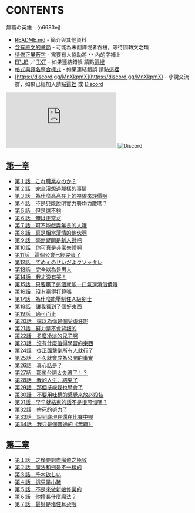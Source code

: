 # CONTENTS

無職の英雄　(n6683ej)


- [README.md](README.md) - 簡介與其他資料
- [含有原文的章節](ja.md) - 可能為未翻譯或者吞樓，等待圖轉文之類
- [待修正屏蔽字](%E5%BE%85%E4%BF%AE%E6%AD%A3%E5%B1%8F%E8%94%BD%E5%AD%97.md) - 需要有人協助將 `**` 內的字補上
- [EPUB](https://gitlab.com/demonovel/epub-txt/blob/master/syosetu_out/%E7%84%A1%E8%81%B7%E7%9A%84%E8%8B%B1%E9%9B%84%E3%80%80%EF%BD%9E%E6%9C%AC%E4%BE%86%E4%B9%9F%E6%B2%92%E6%83%B3%E8%A6%81%E6%8A%80%E8%83%BD%E7%9A%84%E8%AA%AA%EF%BD%9E.epub) ／ [TXT](https://gitlab.com/demonovel/epub-txt/blob/master/syosetu_out/out/%E7%84%A1%E8%81%B7%E7%9A%84%E8%8B%B1%E9%9B%84%E3%80%80%EF%BD%9E%E6%9C%AC%E4%BE%86%E4%B9%9F%E6%B2%92%E6%83%B3%E8%A6%81%E6%8A%80%E8%83%BD%E7%9A%84%E8%AA%AA%EF%BD%9E.out.txt) - 如果連結錯誤 請點[這裡](https://gitlab.com/demonovel/epub-txt/tree/master)
- [格式與譯名整合樣式](https://github.com/bluelovers/node-novel/blob/master/lib/locales/%E7%84%A1%E8%81%B7%E3%81%AE%E8%8B%B1%E9%9B%84%E3%80%80(n6683ej).ts) - 如果連結錯誤 請點[這裡](https://github.com/bluelovers/node-novel/tree/master/lib/locales)
- [https://discord.gg/MnXkpmX](https://discord.gg/MnXkpmX) - 小說交流群，如果已經加入請點[這裡](https://discordapp.com/channels/467794087769014273/467794088285175809) 或 [Discord](https://discordapp.com/channels/@me)


![導航目錄](https://chart.apis.google.com/chart?cht=qr&chs=150x150&chl=https://gitee.com/bluelovers/novel/blob/master/syosetu_out/無職の英雄　(n6683ej)/導航目錄.md)  ![Discord](https://chart.apis.google.com/chart?cht=qr&chs=150x150&chl=https://discord.gg/MnXkpmX)




## [第一章](00000_%E7%AC%AC%E4%B8%80%E7%AB%A0)

- [第１話　これ職業なのか？](00000_%E7%AC%AC%E4%B8%80%E7%AB%A0/00010_%E7%AC%AC%EF%BC%91%E8%A9%B1%E3%80%80%E3%81%93%E3%82%8C%E8%81%B7%E6%A5%AD%E3%81%AA%E3%81%AE%E3%81%8B%EF%BC%9F.txt)
- [第２話　完全沒想過那樣的事情](00000_%E7%AC%AC%E4%B8%80%E7%AB%A0/00020_%E7%AC%AC%EF%BC%92%E8%A9%B1%E3%80%80%E5%AE%8C%E5%85%A8%E6%B2%92%E6%83%B3%E9%81%8E%E9%82%A3%E6%A8%A3%E7%9A%84%E4%BA%8B%E6%83%85.txt)
- [第３話　為什麼高高在上的視線來評價啊](00000_%E7%AC%AC%E4%B8%80%E7%AB%A0/00030_%E7%AC%AC%EF%BC%93%E8%A9%B1%E3%80%80%E7%82%BA%E4%BB%80%E9%BA%BC%E9%AB%98%E9%AB%98%E5%9C%A8%E4%B8%8A%E7%9A%84%E8%A6%96%E7%B7%9A%E4%BE%86%E8%A9%95%E5%83%B9%E5%95%8A.txt)
- [第４話　不是只能說明實力勢均力敵嗎？](00000_%E7%AC%AC%E4%B8%80%E7%AB%A0/00040_%E7%AC%AC%EF%BC%94%E8%A9%B1%E3%80%80%E4%B8%8D%E6%98%AF%E5%8F%AA%E8%83%BD%E8%AA%AA%E6%98%8E%E5%AF%A6%E5%8A%9B%E5%8B%A2%E5%9D%87%E5%8A%9B%E6%95%B5%E5%97%8E%EF%BC%9F.txt)
- [第５話　但是還不夠](00000_%E7%AC%AC%E4%B8%80%E7%AB%A0/00050_%E7%AC%AC%EF%BC%95%E8%A9%B1%E3%80%80%E4%BD%86%E6%98%AF%E9%82%84%E4%B8%8D%E5%A4%A0.txt)
- [第６話　俺は正常だ](00000_%E7%AC%AC%E4%B8%80%E7%AB%A0/00060_%E7%AC%AC%EF%BC%96%E8%A9%B1%E3%80%80%E4%BF%BA%E3%81%AF%E6%AD%A3%E5%B8%B8%E3%81%A0.txt)
- [第７話　可不能戲弄年長的人哦](00000_%E7%AC%AC%E4%B8%80%E7%AB%A0/00070_%E7%AC%AC%EF%BC%97%E8%A9%B1%E3%80%80%E5%8F%AF%E4%B8%8D%E8%83%BD%E6%88%B2%E5%BC%84%E5%B9%B4%E9%95%B7%E7%9A%84%E4%BA%BA%E5%93%A6.txt)
- [第８話　真是相當薄情的傢伙啊](00000_%E7%AC%AC%E4%B8%80%E7%AB%A0/00080_%E7%AC%AC%EF%BC%98%E8%A9%B1%E3%80%80%E7%9C%9F%E6%98%AF%E7%9B%B8%E7%95%B6%E8%96%84%E6%83%85%E7%9A%84%E5%82%A2%E4%BC%99%E5%95%8A.txt)
- [第９話　毫無疑問是新人對吧](00000_%E7%AC%AC%E4%B8%80%E7%AB%A0/00090_%E7%AC%AC%EF%BC%99%E8%A9%B1%E3%80%80%E6%AF%AB%E7%84%A1%E7%96%91%E5%95%8F%E6%98%AF%E6%96%B0%E4%BA%BA%E5%B0%8D%E5%90%A7.txt)
- [第10話　你可真是非常失禮啊](00000_%E7%AC%AC%E4%B8%80%E7%AB%A0/00100_%E7%AC%AC10%E8%A9%B1%E3%80%80%E4%BD%A0%E5%8F%AF%E7%9C%9F%E6%98%AF%E9%9D%9E%E5%B8%B8%E5%A4%B1%E7%A6%AE%E5%95%8A.txt)
- [第11話　這個公會已經完蛋了](00000_%E7%AC%AC%E4%B8%80%E7%AB%A0/00110_%E7%AC%AC11%E8%A9%B1%E3%80%80%E9%80%99%E5%80%8B%E5%85%AC%E6%9C%83%E5%B7%B2%E7%B6%93%E5%AE%8C%E8%9B%8B%E4%BA%86.txt)
- [第12話　てめぇのせいだよクソッタレ](00000_%E7%AC%AC%E4%B8%80%E7%AB%A0/00120_%E7%AC%AC12%E8%A9%B1%E3%80%80%E3%81%A6%E3%82%81%E3%81%87%E3%81%AE%E3%81%9B%E3%81%84%E3%81%A0%E3%82%88%E3%82%AF%E3%82%BD%E3%83%83%E3%82%BF%E3%83%AC.txt)
- [第13話　完全以為是男人](00000_%E7%AC%AC%E4%B8%80%E7%AB%A0/00130_%E7%AC%AC13%E8%A9%B1%E3%80%80%E5%AE%8C%E5%85%A8%E4%BB%A5%E7%82%BA%E6%98%AF%E7%94%B7%E4%BA%BA.txt)
- [第14話　我才没有哭！](00000_%E7%AC%AC%E4%B8%80%E7%AB%A0/00140_%E7%AC%AC14%E8%A9%B1%E3%80%80%E6%88%91%E6%89%8D%E6%B2%A1%E6%9C%89%E5%93%AD%EF%BC%81.txt)
- [第15話　只要贏了這個就能一口氣還清借債哦](00000_%E7%AC%AC%E4%B8%80%E7%AB%A0/00150_%E7%AC%AC15%E8%A9%B1%E3%80%80%E5%8F%AA%E8%A6%81%E8%B4%8F%E4%BA%86%E9%80%99%E5%80%8B%E5%B0%B1%E8%83%BD%E4%B8%80%E5%8F%A3%E6%B0%A3%E9%82%84%E6%B8%85%E5%80%9F%E5%82%B5%E5%93%A6.txt)
- [第16話　沒有贏得打算嗎](00000_%E7%AC%AC%E4%B8%80%E7%AB%A0/00160_%E7%AC%AC16%E8%A9%B1%E3%80%80%E6%B2%92%E6%9C%89%E8%B4%8F%E5%BE%97%E6%89%93%E7%AE%97%E5%97%8E.txt)
- [第17話　為什麼能壓制住Ａ級剣士](00000_%E7%AC%AC%E4%B8%80%E7%AB%A0/00170_%E7%AC%AC17%E8%A9%B1%E3%80%80%E7%82%BA%E4%BB%80%E9%BA%BC%E8%83%BD%E5%A3%93%E5%88%B6%E4%BD%8F%EF%BC%A1%E7%B4%9A%E5%89%A3%E5%A3%AB.txt)
- [第18話　讓我看到了個好東西](00000_%E7%AC%AC%E4%B8%80%E7%AB%A0/00180_%E7%AC%AC18%E8%A9%B1%E3%80%80%E8%AE%93%E6%88%91%E7%9C%8B%E5%88%B0%E4%BA%86%E5%80%8B%E5%A5%BD%E6%9D%B1%E8%A5%BF.txt)
- [第19話　適可而止](00000_%E7%AC%AC%E4%B8%80%E7%AB%A0/00190_%E7%AC%AC19%E8%A9%B1%E3%80%80%E9%81%A9%E5%8F%AF%E8%80%8C%E6%AD%A2.txt)
- [第20話　還以為你是個受虐狂呢](00000_%E7%AC%AC%E4%B8%80%E7%AB%A0/00200_%E7%AC%AC20%E8%A9%B1%E3%80%80%E9%82%84%E4%BB%A5%E7%82%BA%E4%BD%A0%E6%98%AF%E5%80%8B%E5%8F%97%E8%99%90%E7%8B%82%E5%91%A2.txt)
- [第21話　努力是不會背叛的](00000_%E7%AC%AC%E4%B8%80%E7%AB%A0/00210_%E7%AC%AC21%E8%A9%B1%E3%80%80%E5%8A%AA%E5%8A%9B%E6%98%AF%E4%B8%8D%E6%9C%83%E8%83%8C%E5%8F%9B%E7%9A%84.txt)
- [第22話　多麼冷淡的兒子啊](00000_%E7%AC%AC%E4%B8%80%E7%AB%A0/00220_%E7%AC%AC22%E8%A9%B1%E3%80%80%E5%A4%9A%E9%BA%BC%E5%86%B7%E6%B7%A1%E7%9A%84%E5%85%92%E5%AD%90%E5%95%8A.txt)
- [第23話　沒有什麼值得學習的東西](00000_%E7%AC%AC%E4%B8%80%E7%AB%A0/00230_%E7%AC%AC23%E8%A9%B1%E3%80%80%E6%B2%92%E6%9C%89%E4%BB%80%E9%BA%BC%E5%80%BC%E5%BE%97%E5%AD%B8%E7%BF%92%E7%9A%84%E6%9D%B1%E8%A5%BF.txt)
- [第24話　從正面擊倒所有人就行了](00000_%E7%AC%AC%E4%B8%80%E7%AB%A0/00240_%E7%AC%AC24%E8%A9%B1%E3%80%80%E5%BE%9E%E6%AD%A3%E9%9D%A2%E6%93%8A%E5%80%92%E6%89%80%E6%9C%89%E4%BA%BA%E5%B0%B1%E8%A1%8C%E4%BA%86.txt)
- [第25話　不久就會成為公開的事實](00000_%E7%AC%AC%E4%B8%80%E7%AB%A0/00250_%E7%AC%AC25%E8%A9%B1%E3%80%80%E4%B8%8D%E4%B9%85%E5%B0%B1%E6%9C%83%E6%88%90%E7%82%BA%E5%85%AC%E9%96%8B%E7%9A%84%E4%BA%8B%E5%AF%A6.txt)
- [第26話　真心話是？](00000_%E7%AC%AC%E4%B8%80%E7%AB%A0/00260_%E7%AC%AC26%E8%A9%B1%E3%80%80%E7%9C%9F%E5%BF%83%E8%A9%B1%E6%98%AF%EF%BC%9F.txt)
- [第27話　那句台詞太失禮了！？](00000_%E7%AC%AC%E4%B8%80%E7%AB%A0/00270_%E7%AC%AC27%E8%A9%B1%E3%80%80%E9%82%A3%E5%8F%A5%E5%8F%B0%E8%A9%9E%E5%A4%AA%E5%A4%B1%E7%A6%AE%E4%BA%86%EF%BC%81%EF%BC%9F.txt)
- [第28話　我的人生、結束了](00000_%E7%AC%AC%E4%B8%80%E7%AB%A0/00280_%E7%AC%AC28%E8%A9%B1%E3%80%80%E6%88%91%E7%9A%84%E4%BA%BA%E7%94%9F%E3%80%81%E7%B5%90%E6%9D%9F%E4%BA%86.txt)
- [第29話　那個技能我也學會了](00000_%E7%AC%AC%E4%B8%80%E7%AB%A0/00290_%E7%AC%AC29%E8%A9%B1%E3%80%80%E9%82%A3%E5%80%8B%E6%8A%80%E8%83%BD%E6%88%91%E4%B9%9F%E5%AD%B8%E6%9C%83%E4%BA%86.txt)
- [第30話　不要用吐槽的感覺來放必殺技](00000_%E7%AC%AC%E4%B8%80%E7%AB%A0/00300_%E7%AC%AC30%E8%A9%B1%E3%80%80%E4%B8%8D%E8%A6%81%E7%94%A8%E5%90%90%E6%A7%BD%E7%9A%84%E6%84%9F%E8%A6%BA%E4%BE%86%E6%94%BE%E5%BF%85%E6%AE%BA%E6%8A%80.txt)
- [第31話　早早就結束的話不是很可惜嗎？](00000_%E7%AC%AC%E4%B8%80%E7%AB%A0/00310_%E7%AC%AC31%E8%A9%B1%E3%80%80%E6%97%A9%E6%97%A9%E5%B0%B1%E7%B5%90%E6%9D%9F%E7%9A%84%E8%A9%B1%E4%B8%8D%E6%98%AF%E5%BE%88%E5%8F%AF%E6%83%9C%E5%97%8E%EF%BC%9F.txt)
- [第32話　拚死的努力了](00000_%E7%AC%AC%E4%B8%80%E7%AB%A0/00320_%E7%AC%AC32%E8%A9%B1%E3%80%80%E6%8B%9A%E6%AD%BB%E7%9A%84%E5%8A%AA%E5%8A%9B%E4%BA%86.txt)
- [第33話　說到底現在還在比賽中喔](00000_%E7%AC%AC%E4%B8%80%E7%AB%A0/00330_%E7%AC%AC33%E8%A9%B1%E3%80%80%E8%AA%AA%E5%88%B0%E5%BA%95%E7%8F%BE%E5%9C%A8%E9%82%84%E5%9C%A8%E6%AF%94%E8%B3%BD%E4%B8%AD%E5%96%94.txt)
- [第34話　我只是個普通的《無職》](00000_%E7%AC%AC%E4%B8%80%E7%AB%A0/00340_%E7%AC%AC34%E8%A9%B1%E3%80%80%E6%88%91%E5%8F%AA%E6%98%AF%E5%80%8B%E6%99%AE%E9%80%9A%E7%9A%84%E3%80%8A%E7%84%A1%E8%81%B7%E3%80%8B.txt)


## [第二章](00010_%E7%AC%AC%E4%BA%8C%E7%AB%A0)

- [第１話　之後要窮盡魔道之極致](00010_%E7%AC%AC%E4%BA%8C%E7%AB%A0/00010_%E7%AC%AC%EF%BC%91%E8%A9%B1%E3%80%80%E4%B9%8B%E5%BE%8C%E8%A6%81%E7%AA%AE%E7%9B%A1%E9%AD%94%E9%81%93%E4%B9%8B%E6%A5%B5%E8%87%B4.txt)
- [第２話　魔法和劍是不一樣的](00010_%E7%AC%AC%E4%BA%8C%E7%AB%A0/00020_%E7%AC%AC%EF%BC%92%E8%A9%B1%E3%80%80%E9%AD%94%E6%B3%95%E5%92%8C%E5%8A%8D%E6%98%AF%E4%B8%8D%E4%B8%80%E6%A8%A3%E7%9A%84.txt)
- [第３話　千本欲しい](00010_%E7%AC%AC%E4%BA%8C%E7%AB%A0/00030_%E7%AC%AC%EF%BC%93%E8%A9%B1%E3%80%80%E5%8D%83%E6%9C%AC%E6%AC%B2%E3%81%97%E3%81%84.txt)
- [第４話　這只是小豬](00010_%E7%AC%AC%E4%BA%8C%E7%AB%A0/00040_%E7%AC%AC%EF%BC%94%E8%A9%B1%E3%80%80%E9%80%99%E5%8F%AA%E6%98%AF%E5%B0%8F%E8%B1%AC.txt)
- [第５話　不是來做新娘修業的](00010_%E7%AC%AC%E4%BA%8C%E7%AB%A0/00050_%E7%AC%AC%EF%BC%95%E8%A9%B1%E3%80%80%E4%B8%8D%E6%98%AF%E4%BE%86%E5%81%9A%E6%96%B0%E5%A8%98%E4%BF%AE%E6%A5%AD%E7%9A%84.txt)
- [第６話　你擅長什麼魔法？](00010_%E7%AC%AC%E4%BA%8C%E7%AB%A0/00060_%E7%AC%AC%EF%BC%96%E8%A9%B1%E3%80%80%E4%BD%A0%E6%93%85%E9%95%B7%E4%BB%80%E9%BA%BC%E9%AD%94%E6%B3%95%EF%BC%9F.txt)
- [第７話　最好是堵住耳朵哦](00010_%E7%AC%AC%E4%BA%8C%E7%AB%A0/00070_%E7%AC%AC%EF%BC%97%E8%A9%B1%E3%80%80%E6%9C%80%E5%A5%BD%E6%98%AF%E5%A0%B5%E4%BD%8F%E8%80%B3%E6%9C%B5%E5%93%A6.txt)

